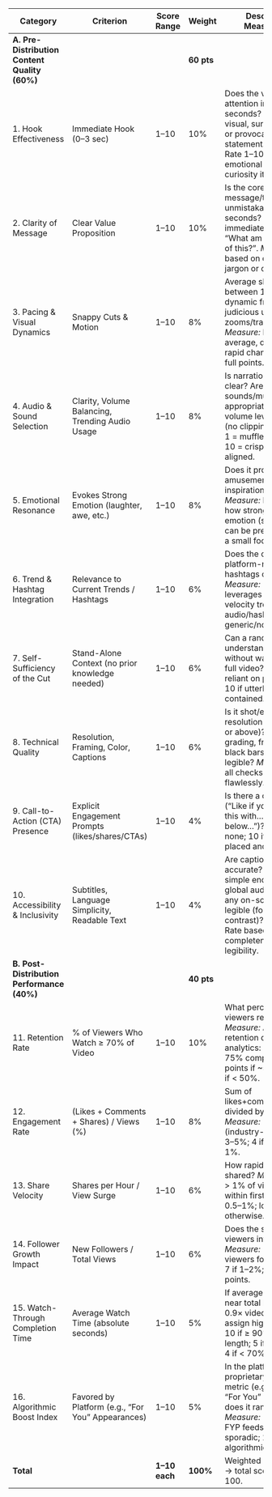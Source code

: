 | **Category**                                  | **Criterion**                                     | **Score Range** | **Weight** | **Description / Measurement**                                                                                                                                                                |
| --------------------------------------------- | ------------------------------------------------- | --------------- | ---------- | -------------------------------------------------------------------------------------------------------------------------------------------------------------------------------------------- |
| **A. Pre-Distribution Content Quality (60%)** |                                                   |                 | **60 pts** |                                                                                                                                                                                              |
| 1. Hook Effectiveness                         | Immediate Hook (0–3 sec)                          | 1–10            | 10%        | Does the video grab attention in the first 3 seconds? E.g., a bold visual, surprising sound, or provocative statement. *Measure:* Rate 1–10 based on emotional punch or curiosity it evokes. |
| 2. Clarity of Message                         | Clear Value Proposition                           | 1–10            | 10%        | Is the core message/takeaway unmistakable within 10 seconds? Viewers must immediately know: “What am I getting out of this?”. *Measure:* Rate based on clarity, no jargon or confusion.      |
| 3. Pacing & Visual Dynamics                   | Snappy Cuts & Motion                              | 1–10            | 8%         | Average shot length between 1–3 seconds, dynamic framing, judicious use of zooms/transitions. *Measure:* If >3 sec average, dock points; if rapid changes & motion, full points.             |
| 4. Audio & Sound Selection                    | Clarity, Volume Balancing, Trending Audio Usage   | 1–10            | 8%         | Is narration/dialog clear? Are trending sounds/music used appropriately? Are volume levels balanced (no clipping)? *Measure:* 1 = muffled/inaudible; 10 = crisp, trend-aligned.              |
| 5. Emotional Resonance                        | Evokes Strong Emotion (laughter, awe, etc.)       | 1–10            | 8%         | Does it provoke amusement, awe, inspiration, or empathy? *Measure:* Rate based on how strongly it elicits emotion (subjective but can be pre-tested with a small focus group).               |
| 6. Trend & Hashtag Integration                | Relevance to Current Trends / Hashtags            | 1–10            | 6%         | Does the cut integrate platform-relevant hashtags or challenges? *Measure:* 10 if it leverages a high-velocity trending audio/hashtag; lower if generic/no hashtags.                         |
| 7. Self-Sufficiency of the Cut                | Stand-Alone Context (no prior knowledge needed)   | 1–10            | 6%         | Can a random viewer understand & enjoy without watching the full video? *Measure:* 1 if reliant on prior context; 10 if utterly self-contained.                                              |
| 8. Technical Quality                          | Resolution, Framing, Color, Captions              | 1–10            | 6%         | Is it shot/edited in high resolution (1080×1920 or above)? Proper color grading, framing (no black bars)? Subtitles legible? *Measure:* 10 if all checks pass flawlessly.                    |
| 9. Call-to-Action (CTA) Presence              | Explicit Engagement Prompts (likes/shares/CTAs)   | 1–10            | 4%         | Is there a clear CTA (“Like if you…”, “Share this with…”, “Comment below…”)? *Measure:* 1 if none; 10 if strategically placed and concise.                                                   |
| 10. Accessibility & Inclusivity               | Subtitles, Language Simplicity, Readable Text     | 1–10            | 4%         | Are captions present & accurate? Is language simple enough for global audience? Are any on-screen texts legible (font size, contrast)? *Measure:* Rate based on completeness & legibility.   |
| **B. Post-Distribution Performance (40%)**    |                                                   |                 | **40 pts** |                                                                                                                                                                                              |
| 11. Retention Rate                            | % of Viewers Who Watch ≥ 70% of Video             | 1–10            | 10%        | What percentage of viewers reach the end? *Measure:* Actual retention data from analytics: 10 points if ≥ 75% completion; 5 points if \~50–74%; 1–4 if < 50%.                                |
| 12. Engagement Rate                           | (Likes + Comments + Shares) / Views (%)           | 1–10            | 8%         | Sum of likes+comments+shares divided by total views. *Measure:* 10 if > 5% (industry-leading); 7 if 3–5%; 4 if 1–3%; 1 if < 1%.                                                              |
| 13. Share Velocity                            | Shares per Hour / View Surge                      | 1–10            | 6%         | How rapidly is it being shared? *Measure:* 10 if > 1% of viewers share within first 24 hrs; 5 if 0.5–1%; lower otherwise.                                                                    |
| 14. Follower Growth Impact                    | New Followers / Total Views                       | 1–10            | 6%         | Does the short convert viewers into followers? *Measure:* 10 if > 2% of viewers follow channel; 7 if 1–2%; < 1% = 1–4 points.                                                                |
| 15. Watch-Through Completion Time             | Average Watch Time (absolute seconds)             | 1–10            | 5%         | If average watch time is near total length (e.g., 0.9× video length), assign higher. *Measure:* 10 if ≥ 90% of total length; 5 if 70–89%; 1–4 if < 70%.                                      |
| 16. Algorithmic Boost Index                   | Favored by Platform (e.g., “For You” Appearances) | 1–10            | 5%         | In the platform’s proprietary “boost” metric (e.g., TikTok’s “For You” velocity), does it rank high? *Measure:* 10 if in top FYP feeds; 5 if sporadic; 1 if minimal algorithmic support.     |
| **Total**                                     |                                                   | **1–10 each**   | **100%**   | Weighted sum (A) + (B) → total score out of 100.                                                                                                                                             |
